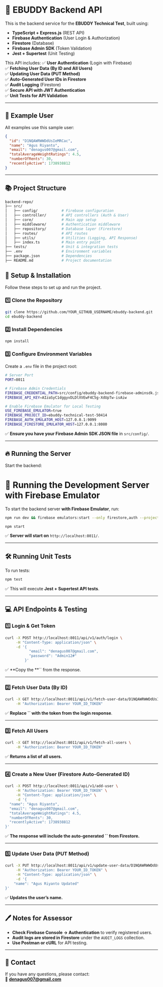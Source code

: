 # 🏰 EBUDDY Backend API

This is the backend service for the **EBUDDY Technical Test**, built using:

- **TypeScript + Express.js** (REST API)
- **Firebase Authentication** (User Login & Authorization)
- **Firestore** (Database)
- **Firebase Admin SDK** (Token Validation)
- **Jest + Supertest** (Unit Testing)

This API includes: ✅ **User Authentication** (Login with Firebase)\
✅ **Fetching User Data (By ID and All Users)**\
✅ **Updating User Data (PUT Method)**\
✅ **Auto-Generated User IDs in Firestore**\
✅ **Audit Logging** (Firestore)\
✅ **Secure API with JWT Authentication**\
✅ **Unit Tests for API Validation**

---

## **👤 Example User**

All examples use this sample user:

```json
{
  "id": "D1NQAWRWWDdUsIeMRCac",
  "name": "Agus Riyanto",
  "email": "denagus007@gmail.com",
  "totalAverageWeightRatings": 4.5,
  "numberOfRents": 30,
  "recentlyActive": 1738938812
}
```

---

## **📚 Project Structure**

```sh
backend-repo/
├── src/
│   ├── config/           # Firebase configuration
│   ├── controller/       # API controllers (Auth & User)
│   ├── core/             # Main app setup
│   ├── middleware/       # Authentication middleware
│   ├── repository/       # Database layer (Firestore)
│   ├── routes/           # API routes
│   ├── utils/            # Utilities (Logging, API Response)
│   ├── index.ts          # Main entry point
├── tests/                # Unit & integration tests
├── .env                  # Environment variables
├── package.json          # Dependencies
├── README.md             # Project documentation
```

## 🚀 Setup & Installation

Follow these steps to set up and run the project.

### 1️⃣ Clone the Repository

```sh
git clone https://github.com/YOUR_GITHUB_USERNAME/ebuddy-backend.git
cd ebuddy-backend
```

### 2️⃣ Install Dependencies

```sh
npm install
```

### 3️⃣ Configure Environment Variables

Create a `.env` file in the project root:

```sh
# Server Port
PORT=8011

# Firebase Admin Credentials
FIREBASE_CREDENTIAL_PATH=src/config/ebuddy-backend-firebase-adminsdk.json
FIREBASE_API_KEY=AIzaSyC1dggyvDLDlXVEwF4C5g-XdUpTw-isAiw

# Enable Firebase Emulator for Local Testing
USE_FIREBASE_EMULATOR=true
FIREBASE_PROJECT_ID=ebuddy-technical-test-50414
FIREBASE_AUTH_EMULATOR_HOST=127.0.0.1:9099
FIREBASE_FIRESTORE_EMULATOR_HOST=127.0.0.1:8080
```

✅ **Ensure you have your Firebase Admin SDK JSON file** in `src/config/`.

---

## 🔥 Running the Server

Start the backend:

# 🚀 Running the Development Server with Firebase Emulator

To start the backend server **with Firebase Emulator**, run:

```sh
npm run dev && firebase emulators:start --only firestore,auth --project=ebuddy-technical-test-50414
```

```sh
npm start
```

✅ **Server will start on** `http://localhost:8011/`.

---

## 🛠 Running Unit Tests

To run tests:

```sh
npm test
```

✅ This will execute **Jest + Supertest API tests**.

---

## 💻 API Endpoints & Testing

### 1️⃣ Login & Get Token

```sh
curl -X POST http://localhost:8011/api/v1/auth/login \
     -H "Content-Type: application/json" \
     -d '{
           "email": "denagus007@gmail.com",
           "password": "Admin12#"
         }'
```

✅ **Copy the **`` from the response.

---

### 2️⃣ Fetch User Data (By ID)

```sh
curl -X GET http://localhost:8011/api/v1/fetch-user-data/D1NQAWRWWDdUsIeMRCac \
     -H "Authorization: Bearer YOUR_ID_TOKEN"
```

✅ **Replace **``** with the token from the login response**.

---

### 3️⃣ Fetch All Users

```sh
curl -X GET http://localhost:8011/api/v1/fetch-all-users \
     -H "Authorization: Bearer YOUR_ID_TOKEN"
```

✅ **Returns a list of all users.**

---

### 4️⃣ Create a New User (Firestore Auto-Generated ID)

```sh
curl -X POST http://localhost:8011/api/v1/add-user \
     -H "Authorization: Bearer YOUR_ID_TOKEN" \
     -H "Content-Type: application/json" \
     -d '{
  "name": "Agus Riyanto",
  "email": "denagus007@gmail.com",
  "totalAverageWeightRatings": 4.5,
  "numberOfRents": 30,
  "recentlyActive": 1738938812
}'
```

✅ **The response will include the auto-generated **``** from Firestore.**

---

### 5️⃣ Update User Data (PUT Method)

```sh
curl -X PUT http://localhost:8011/api/v1/update-user-data/D1NQAWRWWDdUsIeMRCac \
     -H "Authorization: Bearer YOUR_ID_TOKEN" \
     -H "Content-Type: application/json" \
     -d '{
    "name": "Agus Riyanto Updated"
}'
```

✅ **Updates the user’s name.**

---

## 🖊 Notes for Assessor

- **Check Firebase Console → Authentication** to verify registered users.
- **Audit logs are stored in Firestore** under the `AUDIT_LOGS` collection.
- **Use Postman or cURL** for API testing.

---

## 📩 Contact

If you have any questions, please contact:\
📧 [**denagus007@gmail.com**](mailto\:denagus007@gmail.com)

